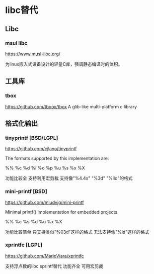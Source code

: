 # libc替代

## Libc

### msul libc

https://www.musl-libc.org/

为linux嵌入式设备设计的轻量C库，强调静态编译时的体积。


## 工具库

### tbox

https://github.com/tboox/tbox
A glib-like multi-platform c library 

## 格式化输出

### tinyprintf [BSD/LGPL]

https://github.com/cjlano/tinyprintf

The formats supported by this implementation are:

%% %c %d %i %o %p %u %s %x %X

功能比较全 支持利用宏剪裁 支持像"%4.4x" "%3d" "%lld"的格式

### mini-printf [BSD]

https://github.com/mludvig/mini-printf

Minimal printf() implementation for embedded projects.

%% %c %s %d %u %x %X

功能比较简单 只支持类似"%03d"这样的格式 无法支持像"%ld"这样的格式

### xprintfc [LGPL]

https://github.com/MarioViara/xprintfc

支持浮点数的libc sprintf替代 功能齐全 可用宏剪裁

